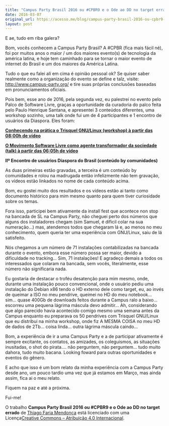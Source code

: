 ```yaml
---
title: "Campus Party Brasil 2016 ou #CPBR9 e o Ode ao DD no target errado"
date: 2016-03-07
original_url: https://acesso.me/blog/campus-party-brasil-2016-ou-cpbr9-e-o-ode-ao-dd-no-target-errado/
layout: post
---
```


E ae, tudo em riba galera?

Bom, vocês conhecem a Campus Party Brasil?
A #CPBR (fica mais fácil né), foi por muitos anos o maior / um dos maiores evento(s) de tecnologia da américa latina, e hoje tem caminhado para se tornar o maior evento de internet do Brasil e um dos maiores da América Latina.

Tudo o que eu falei alí em cima é opinião pessoal ok? Se quiser saber realmente como a organização do evento se define e talz, visite: http://www.campus-party.org/ e tire suas próprias conclusões baseadas em pronunciamentos oficiais.

Pois bem, esse ano de 2016, pela segunda vez, eu palestrei no evento pelo Palco de Software Livre, graças a oportunidade da curadoria do palco feita pelo Paulo Henrique Santana, e apresentei 3 conteúdos diferentes, uma workshop sozinho, uma talk onde fui um de 4 participantes e 1 encontro de usuários da Diaspora. Eles foram:

**[Conhecendo na prática o Trisquel GNU/Linux (workshop) à partir das 08:00h de vídeo](https://web.archive.org/web/20170112191549/https://youtu.be/woM6rSXc08Y?t=8h1m32s)**

[**O Movimento Software Livre como agente transformador da sociedade (talk) à partir das 06:05h de vídeo**](https://web.archive.org/web/20170112191549/https://youtu.be/woM6rSXc08Y?t=8h1m32s)

**IIº Encontro de usuários Diaspora do Brasil (conteúdo by comunidades)**

As duas primeiras estão gravadas, a terceira é um conteúdo by comunidades e rolou na madrugada então infelizmente não tem gravação, os vídeos estão linkados no nome de cada conteúdo acima.

Bom, eu gostei muito dos resultados e os vídeos estão ai tanto como documento histórico para mim mesmo quanto para quem tiver curiosidade sobre os temas.

Fora isso, participei bem ativamente da install fest que acontece non stop na bancada de SL na Campus Party, não cheguei perto dos números que alguns dos instaladores chegam (sim Samuel, é dificil colar na sua numeração...) mas, atendemos todos que chegaram lá e, ao menos no meu conhecimento, quem queria ter uma experiência com GNU/Linux, saiu de lá satisfeito.

Nós chegamos a um número de 71 instalações contabilizadas na bancada durante o evento, embora esse número possa ser maior, devido a dificuldade no tracking... Sim, 71 instalações! E agradeço demais a todos os interessados que colaram na bancada, sem vocês, literalmente, esse número não significaria nada.

Eu gostaria de destacar o troféu desatenção para mim mesmo, onde, durante uma instalação pouco convencional, onde o usuário pediu uma instalação do Debian x86 tendo o HD externo dele como target, eu, ao invés de queimar a ISO no meu pendrive, queimei no HD do meu notebook... sim... quase 400Gb de downloads feitos durante a Campus ralo a baixo... escorreu uma pequena lágrima máscula devo admitir... Ah, considerando que algo parecido havia acontecido comigo mesmo uma semana antes da Campus enquanto eu preparava os 50 pendrives com Trisquel GNU/Linux que eu distribui na minha workshop, onde fiz A MESMA COISA no meu HD de dados de 2Tb... coisa linda... outra lágrima máscula caindo...

Bom, a experiência de ir a uma Campus Party e a de participar ativamente é sempre excitante, os contatos, as amizades, os coleguismos, as situações inusitadas, o shot do pirata.... não perguntem, não perguntem... tudo muito dahora, tudo muito bacana. Looking foward para outras oportunidades e eventos do gênero.

E acho que isso é um bom relato da minha experiência com a Campus Party desde ano, um pouco tardio uma vez que já estamos em Março, mas ainda assim, fica ai o meu relato.

Fiquem na paz e até a próxima.

Fui-me!

O trabalho **Campus Party Brasil 2016 ou #CPBR9 e o Ode ao DD no target errado** de [Thiago Faria Mendonça](https://web.archive.org/web/20170112191549/http://acesso.me/acesso/) está licenciado com uma Licença[Creative Commons – Atribuição 4.0 Internacional](https://web.archive.org/web/20170112191549/https://creativecommons.org/licenses/by/4.0/).